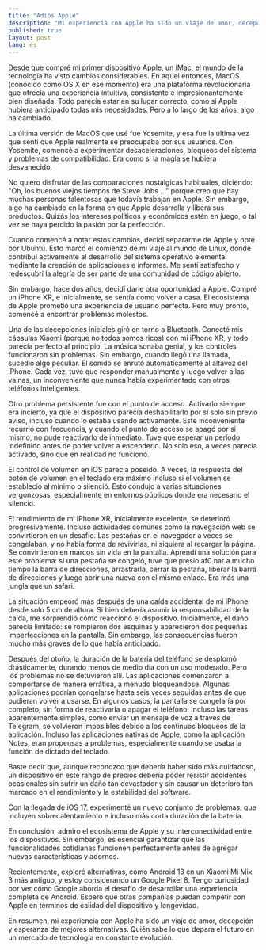 ```yaml
---
title: "Adiós Apple"
description: "Mi experiencia con Apple ha sido un viaje de amor, decepción y esperanza de mejores alternativas."
published: true
layout: post
lang: es
---
```


Desde que compré mi primer dispositivo Apple, un iMac, el mundo de la tecnología ha visto cambios considerables. En aquel entonces, MacOS (conocido como OS X en ese momento) era una plataforma revolucionaria que ofrecía una experiencia intuitiva, consistente e impresionantemente bien diseñada. Todo parecía estar en su lugar correcto, como si Apple hubiera anticipado todas mis necesidades. Pero a lo largo de los años, algo ha cambiado.

La última versión de MacOS que usé fue Yosemite, y esa fue la última vez que sentí que Apple realmente se preocupaba por sus usuarios. Con Yosemite, comencé a experimentar desaceleraciones, bloqueos del sistema y problemas de compatibilidad. Era como si la magia se hubiera desvanecido.

No quiero disfrutar de las comparaciones nostálgicas habituales, diciendo: "Oh, los buenos viejos tiempos de Steve Jobs ..." porque creo que hay muchas personas talentosas que todavía trabajan en Apple. Sin embargo, algo ha cambiado en la forma en que Apple desarrolla y libera sus productos. Quizás los intereses políticos y económicos estén en juego, o tal vez se haya perdido la pasión por la perfección.

Cuando comencé a notar estos cambios, decidí separarme de Apple y opté por Ubuntu. Esto marcó el comienzo de mi viaje al mundo de Linux, donde contribuí activamente al desarrollo del sistema operativo elemental mediante la creación de aplicaciones e informes. Me sentí satisfecho y redescubrí la alegría de ser parte de una comunidad de código abierto.

Sin embargo, hace dos años, decidí darle otra oportunidad a Apple. Compré un iPhone XR, e inicialmente, se sentía como volver a casa. El ecosistema de Apple prometió una experiencia de usuario perfecta. Pero muy pronto, comencé a encontrar problemas molestos.

Una de las decepciones iniciales giró en torno a Bluetooth. Conecté mis cápsulas Xiaomi (porque no todos somos ricos) con mi iPhone XR, y todo parecía perfecto al principio. La música sonaba genial, y los controles funcionaron sin problemas. Sin embargo, cuando llegó una llamada, sucedió algo peculiar. El sonido se enrutó automáticamente al altavoz del iPhone. Cada vez, tuve que responder manualmente y luego volver a las vainas, un inconveniente que nunca había experimentado con otros teléfonos inteligentes.

Otro problema persistente fue con el punto de acceso. Activarlo siempre era incierto, ya que el dispositivo parecía deshabilitarlo por sí solo sin previo aviso, incluso cuando lo estaba usando activamente. Este inconveniente recurrió con frecuencia, y cuando el punto de acceso se apagó por sí mismo, no pude reactivarlo de inmediato. Tuve que esperar un período indefinido antes de poder volver a encenderlo. No solo eso, a veces parecía activado, sino que en realidad no funcionó.

El control de volumen en iOS parecía poseído. A veces, la respuesta del botón de volumen en el teclado era máximo incluso si el volumen se estableció al mínimo o silenció. Esto condujo a varias situaciones vergonzosas, especialmente en entornos públicos donde era necesario el silencio.

El rendimiento de mi iPhone XR, inicialmente excelente, se deterioró progresivamente. Incluso actividades comunes como la navegación web se convirtieron en un desafío. Las pestañas en el navegador a veces se congelaban, y no había forma de revivirlas, ni siquiera al recargar la página. Se convirtieron en marcos sin vida en la pantalla. Aprendí una solución para este problema: si una pestaña se congeló, tuve que presio
af0
nar a mucho tiempo la barra de direcciones, arrastrarla, cerrar la pestaña, liberar la barra de direcciones y luego abrir una nueva con el mismo enlace. Era más una jungla que un safari.

La situación empeoró más después de una caída accidental de mi iPhone desde solo 5 cm de altura. Si bien debería asumir la responsabilidad de la caída, me sorprendió cómo reaccionó el dispositivo. Inicialmente, el daño parecía limitado: se rompieron dos esquinas y aparecieron dos pequeñas imperfecciones en la pantalla. Sin embargo, las consecuencias fueron mucho más graves de lo que había anticipado.

Después del otoño, la duración de la batería del teléfono se desplomó drásticamente, durando menos de medio día con un uso moderado. Pero los problemas no se detuvieron allí. Las aplicaciones comenzaron a comportarse de manera errática, a menudo bloqueándose. Algunas aplicaciones podrían congelarse hasta seis veces seguidas antes de que pudieran volver a usarse. En algunos casos, la pantalla se congelaría por completo, sin forma de reactivarla o apagar el teléfono. Incluso las tareas aparentemente simples, como enviar un mensaje de voz a través de Telegram, se volvieron imposibles debido a los continuos bloqueos de la aplicación. Incluso las aplicaciones nativas de Apple, como la aplicación Notes, eran propensas a problemas, especialmente cuando se usaba la función de dictado del teclado.

Baste decir que, aunque reconozco que debería haber sido más cuidadoso, un dispositivo en este rango de precios debería poder resistir accidentes ocasionales sin sufrir un daño tan devastador y sin causar un deterioro tan marcado en el rendimiento y la estabilidad del software.

Con la llegada de iOS 17, experimenté un nuevo conjunto de problemas, que incluyen sobrecalentamiento e incluso más corta duración de la batería.

En conclusión, admiro el ecosistema de Apple y su interconectividad entre los dispositivos. Sin embargo, es esencial garantizar que las funcionalidades cotidianas funcionen perfectamente antes de agregar nuevas características y adornos.

Recientemente, exploré alternativas, como Android 13 en un Xiaomi Mi Mix 3 más antiguo, y estoy considerando un Google Pixel 8. Tengo curiosidad por ver cómo Google aborda el desafío de desarrollar una experiencia completa de Android. Espero que otras compañías puedan competir con Apple en términos de calidad del dispositivo y longevidad.

En resumen, mi experiencia con Apple ha sido un viaje de amor, decepción y esperanza de mejores alternativas. Quién sabe lo que depara el futuro en un mercado de tecnología en constante evolución.
